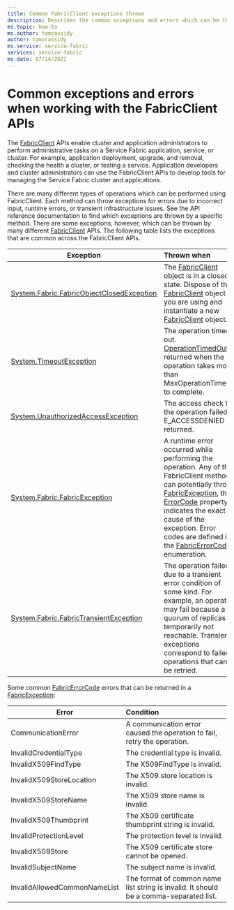 ```yaml
---
title: Common FabricClient exceptions thrown 
description: Describes the common exceptions and errors which can be thrown by the FabricClient APIs while performing application and cluster management operations.
ms.topic: how-to
ms.author: tomcassidy
author: tomvcassidy
ms.service: service-fabric
services: service-fabric
ms.date: 07/14/2022
---
```


# Common exceptions and errors when working with the FabricClient APIs
The [FabricClient](/dotnet/api/system.fabric.fabricclient) APIs enable cluster and application administrators to perform administrative tasks on a Service Fabric application, service, or cluster. For example, application deployment, upgrade, and removal, checking the health a cluster, or testing a service. Application developers and cluster administrators can use the FabricClient APIs to develop tools for managing the Service Fabric cluster and applications.

There are many different types of operations which can be performed using FabricClient.  Each method can throw exceptions for errors due to incorrect input, runtime errors, or transient infrastructure issues.  See the API reference documentation to find which exceptions are thrown by a specific method. There are some exceptions, however, which can be thrown by many different [FabricClient](/dotnet/api/system.fabric.fabricclient) APIs. The following table lists the exceptions that are common across the FabricClient APIs.

| Exception | Thrown when |
| --- |:--- |
| [System.Fabric.FabricObjectClosedException](/dotnet/api/system.fabric.fabricobjectclosedexception) |The [FabricClient](/dotnet/api/system.fabric.fabricclient) object is in a closed state. Dispose of the [FabricClient](/dotnet/api/system.fabric.fabricclient) object you are using and instantiate a new [FabricClient](/dotnet/api/system.fabric.fabricclient) object. |
| [System.TimeoutException](/dotnet/core/api/system.timeoutexception) |The operation timed out. [OperationTimedOut](/dotnet/api/system.fabric.fabricerrorcode) is returned when the operation takes more than MaxOperationTimeout to complete. |
| [System.UnauthorizedAccessException](/dotnet/core/api/system.unauthorizedaccessexception) |The access check for the operation failed. E_ACCESSDENIED is returned. |
| [System.Fabric.FabricException](/dotnet/api/system.fabric.fabricexception) |A runtime error occurred while performing the operation. Any of the FabricClient methods can potentially throw [FabricException](/dotnet/api/system.fabric.fabricexception), the [ErrorCode](/dotnet/api/system.fabric.fabricexception.errorcode) property indicates the exact cause of the exception. Error codes are defined in the [FabricErrorCode](/dotnet/api/system.fabric.fabricerrorcode) enumeration. |
| [System.Fabric.FabricTransientException](/dotnet/api/system.fabric.fabrictransientexception) |The operation failed due to a transient error condition of some kind. For example, an operation may fail because a quorum of replicas is temporarily not reachable. Transient exceptions correspond to failed operations that can be retried. |

Some common [FabricErrorCode](/dotnet/api/system.fabric.fabricerrorcode) errors that can be returned in a [FabricException](/dotnet/api/system.fabric.fabricexception):

| Error | Condition |
| --- |:--- |
| CommunicationError |A communication error caused the operation to fail, retry the operation. |
| InvalidCredentialType |The credential type is invalid. |
| InvalidX509FindType |The X509FindType is invalid. |
| InvalidX509StoreLocation |The X509 store location is invalid. |
| InvalidX509StoreName |The X509 store name is invalid. |
| InvalidX509Thumbprint |The X509 certificate thumbprint string is invalid. |
| InvalidProtectionLevel |The protection level is invalid. |
| InvalidX509Store |The X509 certificate store cannot be opened. |
| InvalidSubjectName |The subject name is invalid. |
| InvalidAllowedCommonNameList |The format of common name list string is invalid. It should be a comma-separated list. |
